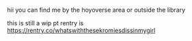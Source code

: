 hii you can find me by the hoyoverse area or outside the library

this is still a wip
pt rentry is https://rentry.co/whatswiththesekromiesdissinmygirl
<!--
**dreamerofhumanwholeness/dreamerofhumanwholeness** is a ✨ _special_ ✨ repository because its `README.md` (this file) appears on your GitHub profile.

Here are some ideas to get you started:

- 🔭 I’m currently working on ...
- 🌱 I’m currently learning ...
- 👯 I’m looking to collaborate on ...
- 🤔 I’m looking for help with ...
- 💬 Ask me about ...
- 📫 How to reach me: ...
- 😄 Pronouns: ...
- ⚡ Fun fact: ...
-->
